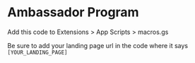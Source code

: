 # Ambassador Program

Add this code to Extensions > App Scripts > macros.gs

Be sure to add your landing page url in the code where it says `[YOUR_LANDING_PAGE]`
